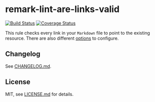 # remark-lint-are-links-valid

[![Build Status](https://travis-ci.org/wemake-services/remark-lint-are-links-valid.svg?branch=master)](https://travis-ci.org/wemake-services/remark-lint-are-links-valid) [![Coverage Status](https://coveralls.io/repos/github/wemake-services/remark-lint-are-links-valid/badge.svg?branch=master)](https://coveralls.io/github/wemake-services/remark-lint-are-links-valid?branch=master)

This rule checks every link in your `Markdown` file to point to the existing resource. There are also different [options](#using-different-options) to configure.


## Changelog

See [CHANGELOG.md](CHANGELOG.md).

## License

MIT, see [LICENSE.md](LICENCE.md) for details.
